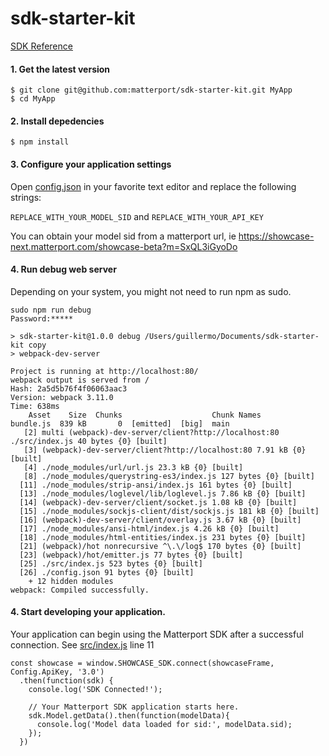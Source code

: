 # sdk-starter-kit

[SDK Reference](https://matterport.github.io/showcase-sdk/docs/)

#### 1. Get the latest version

```shell
$ git clone git@github.com:matterport/sdk-starter-kit.git MyApp
$ cd MyApp
```

#### 2. Install depedencies

```shell
$ npm install
```
#### 3. Configure your application settings
Open [config.json](./config.json) in your favorite text editor and replace the following strings:

`REPLACE_WITH_YOUR_MODEL_SID` and `REPLACE_WITH_YOUR_API_KEY`

You can obtain your model sid from a matterport url, ie
https://showcase-next.matterport.com/showcase-beta?m=SxQL3iGyoDo

#### 4. Run debug web server
Depending on your system, you might not need to run npm as sudo.

```shell
sudo npm run debug
Password:*****

> sdk-starter-kit@1.0.0 debug /Users/guillermo/Documents/sdk-starter-kit copy
> webpack-dev-server

Project is running at http://localhost:80/
webpack output is served from /
Hash: 2a5d5b76f4f06063aac3
Version: webpack 3.11.0
Time: 638ms
    Asset    Size  Chunks                    Chunk Names
bundle.js  839 kB       0  [emitted]  [big]  main
   [2] multi (webpack)-dev-server/client?http://localhost:80 ./src/index.js 40 bytes {0} [built]
   [3] (webpack)-dev-server/client?http://localhost:80 7.91 kB {0} [built]
   [4] ./node_modules/url/url.js 23.3 kB {0} [built]
   [8] ./node_modules/querystring-es3/index.js 127 bytes {0} [built]
  [11] ./node_modules/strip-ansi/index.js 161 bytes {0} [built]
  [13] ./node_modules/loglevel/lib/loglevel.js 7.86 kB {0} [built]
  [14] (webpack)-dev-server/client/socket.js 1.08 kB {0} [built]
  [15] ./node_modules/sockjs-client/dist/sockjs.js 181 kB {0} [built]
  [16] (webpack)-dev-server/client/overlay.js 3.67 kB {0} [built]
  [17] ./node_modules/ansi-html/index.js 4.26 kB {0} [built]
  [18] ./node_modules/html-entities/index.js 231 bytes {0} [built]
  [21] (webpack)/hot nonrecursive ^\.\/log$ 170 bytes {0} [built]
  [23] (webpack)/hot/emitter.js 77 bytes {0} [built]
  [25] ./src/index.js 523 bytes {0} [built]
  [26] ./config.json 91 bytes {0} [built]
    + 12 hidden modules
webpack: Compiled successfully.

```

#### 4. Start developing your application.
Your application can begin using the Matterport SDK after a successful connection.
See [src/index.js](src/index.js) line 11

```
const showcase = window.SHOWCASE_SDK.connect(showcaseFrame, Config.ApiKey, '3.0')
  .then(function(sdk) {
    console.log('SDK Connected!');

    // Your Matterport SDK application starts here.
    sdk.Model.getData().then(function(modelData){
      console.log('Model data loaded for sid:', modelData.sid);
    });
  })
```
